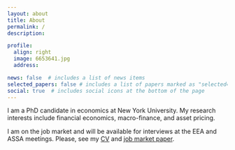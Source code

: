 ```yaml
---
layout: about
title: About
permalink: /
description: 

profile:
  align: right
  image: 6653641.jpg
  address: 

news: false  # includes a list of news items
selected_papers: false # includes a list of papers marked as "selected={true}"
social: true  # includes social icons at the bottom of the page
---
```


I am a PhD candidate in economics at New York University. My research interests include financial economics, macro-finance, and asset pricing. 

I am on the job market and will be available for interviews at the EEA and ASSA meetings. Please, see my [CV](/assets/pdf/CV.pdf) and [job market paper](/assets/pdf/JMP.pdf).